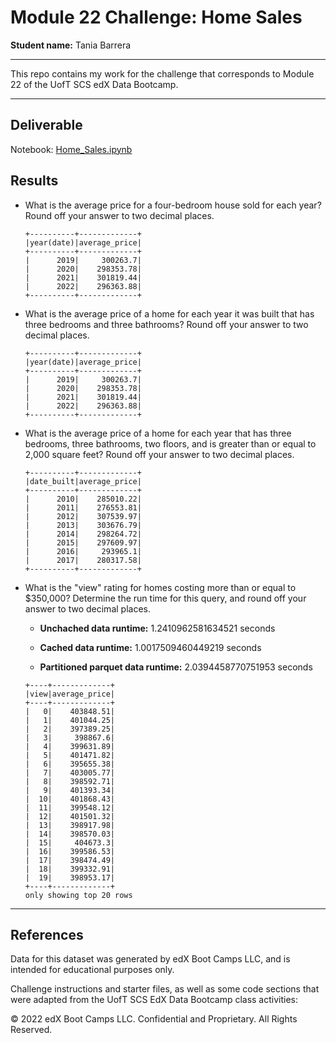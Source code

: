 # Module 22 Challenge: Home Sales

**Student name:** Tania Barrera

---

This repo contains my work for the challenge that corresponds to Module 22 of the UofT SCS edX Data Bootcamp.

---

## Deliverable

Notebook: [Home_Sales.ipynb](Home_Sales.ipynb)


## Results

- What is the average price for a four-bedroom house sold for each year? Round off your answer to two decimal places.

    ```
    +----------+-------------+
    |year(date)|average_price|
    +----------+-------------+
    |      2019|     300263.7|
    |      2020|    298353.78|
    |      2021|    301819.44|
    |      2022|    296363.88|
    +----------+-------------+
    ```

- What is the average price of a home for each year it was built that has three bedrooms and three bathrooms? Round off your answer to two decimal places.

    ```
    +----------+-------------+
    |year(date)|average_price|
    +----------+-------------+
    |      2019|     300263.7|
    |      2020|    298353.78|
    |      2021|    301819.44|
    |      2022|    296363.88|
    +----------+-------------+
    ```

- What is the average price of a home for each year that has three bedrooms, three bathrooms, two floors, and is greater than or equal to 2,000 square feet? Round off your answer to two decimal places.

    ```
    +----------+-------------+
    |date_built|average_price|
    +----------+-------------+
    |      2010|    285010.22|
    |      2011|    276553.81|
    |      2012|    307539.97|
    |      2013|    303676.79|
    |      2014|    298264.72|
    |      2015|    297609.97|
    |      2016|     293965.1|
    |      2017|    280317.58|
    +----------+-------------+
    ```

- What is the "view" rating for homes costing more than or equal to $350,000? Determine the run time for this query, and round off your answer to two decimal places.

    - **Unchached data runtime:** 1.2410962581634521 seconds

    - **Cached data runtime:** 1.0017509460449219 seconds

    - **Partitioned parquet data runtime:** 2.0394458770751953 seconds

    ```
    +----+-------------+
    |view|average_price|
    +----+-------------+
    |   0|    403848.51|
    |   1|    401044.25|
    |   2|    397389.25|
    |   3|     398867.6|
    |   4|    399631.89|
    |   5|    401471.82|
    |   6|    395655.38|
    |   7|    403005.77|
    |   8|    398592.71|
    |   9|    401393.34|
    |  10|    401868.43|
    |  11|    399548.12|
    |  12|    401501.32|
    |  13|    398917.98|
    |  14|    398570.03|
    |  15|     404673.3|
    |  16|    399586.53|
    |  17|    398474.49|
    |  18|    399332.91|
    |  19|    398953.17|
    +----+-------------+
    only showing top 20 rows
    ```

---

## References

Data for this dataset was generated by edX Boot Camps LLC, and is intended for educational purposes only.

Challenge instructions and starter files, as well as some code sections that were adapted from the UofT SCS EdX Data Bootcamp class activities:

© 2022 edX Boot Camps LLC. Confidential and Proprietary. All Rights Reserved.
